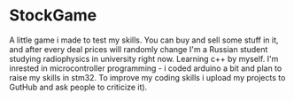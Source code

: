 # StockGame
A little game i made to test my skills. You can buy and sell some stuff in it, and after every deal prices will randomly change
I'm a Russian student studying radiophysics in university right now. Learning c++ by myself. I'm inrested in microcontroller programming - i coded arduino a bit and plan to raise my skills in stm32. To improve my coding skills i upload my projects to GutHub and ask people to criticize it).

